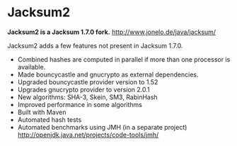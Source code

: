 # Jacksum2

**Jacksum2 is a Jacksum 1.7.0 fork.** <http://www.jonelo.de/java/jacksum/>

Jacksum2 adds a few features not present in Jacksum 1.7.0.

 - Combined hashes are computed in parallel if more than one processor is available.
 - Made bouncycastle and gnucrypto as external dependencies.
 - Upgraded bouncycastle provider version to 1.52
 - Upgrades gnucrypto provider to version 2.0.1
 - New algorithms: SHA-3, Skein, SM3, RabinHash
 - Improved performance in some algorithms
 - Built with Maven
 - Automated hash tests
 - Automated benchmarks using JMH (in a separate project) <http://openjdk.java.net/projects/code-tools/jmh/>
